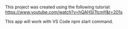 This project was created using the following tutorial:
https://www.youtube.com/watch?v=hQAHSlTtcmY&t=201s

This app will work with VS Code npm start command.

